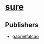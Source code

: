 # [sure](https://pypi.org/project/sure)



## Publishers
- [gabrielfalcao](https://pypi.org/user/gabrielfalcao)

